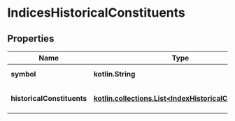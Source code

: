 
# IndicesHistoricalConstituents

## Properties
Name | Type | Description | Notes
------------ | ------------- | ------------- | -------------
**symbol** | **kotlin.String** | Index&#39;s symbol. |  [optional]
**historicalConstituents** | [**kotlin.collections.List&lt;IndexHistoricalConstituent&gt;**](IndexHistoricalConstituent.md) | Array of historical constituents. |  [optional]



